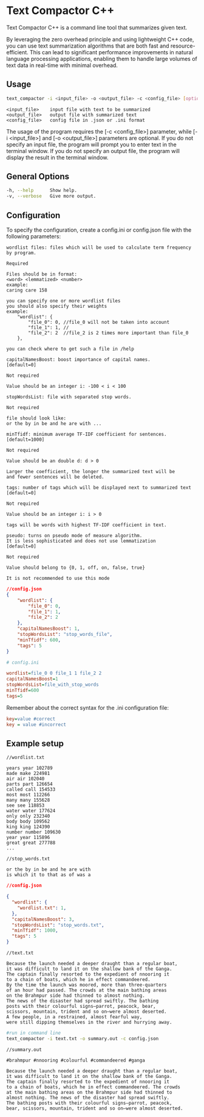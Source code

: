 # Text Compactor C++

Text Compactor C++ is a command line tool that summarizes given text.

By leveraging the zero overhead principle and using lightweight C++ code, you can use text summarization algorithms that are both fast and resource-efficient. This can lead to significant performance improvements in natural language processing applications, enabling them to handle large volumes of text data in real-time with minimal overhead.

## Usage

```bash
text_compactor -i <input_file> -o <output_file> -c <config_file> [options]
```

```text
<input_file>    input file with text to be summarized  
<output_file>   output file with summarized text  
<config_file>   config file in .json or .ini format
```

The usage of the program requires the [-c \<config_file>] parameter, while [-i \<input_file>] and [-o \<output_file>] parameters are optional. If you do not specify an input file, the program will prompt you to enter text in the terminal window. If you do not specify an output file, the program will display the result in the terminal window.

## General Options

```bash
-h, --help      Show help.  
-v, --verbose   Give more output.
```

## Configuration

To specify the configuration, create a config.ini or config.json file with the following parameters:

```text
wordlist files: files which will be used to calculate term frequency by program.

Required

Files should be in format:
<word> <lemmatized> <number>
example:
caring care 158

you can specify one or more wordlist files
you should also specify their weights
example:
    "wordlist": {
        "file_0": 0, //file_0 will not be taken into account
        "file_1": 1, //
        "file_2": 2  //file_2 is 2 times more important than file_0
    },

you can check where to get such a file in /help
```

```text
capitalNamesBoost: boost importance of capital names.
[default=0]

Not required

Value should be an integer i: -100 < i < 100
```

```text
stopWordsList: file with separated stop words.

Not required

file should look like:
or the by in be and he are with ...
```

```text
minTfidf: minimum average TF-IDF coefficient for sentences.
[default=1000]

Not required

Value should be an double d: d > 0

Larger the coefficient, the longer the summarized text will be
and fewer sentences will be deleted.
```

```text
tags: number of tags which will be displayed next to summarized text
[default=0]

Not required

Value should be an integer i: i > 0

tags will be words with highest TF-IDF coefficient in text.
```

```text
pseudo: turns on pseudo mode of measure algorithm. 
It is less sophisticated and does not use lemmatization
[default=0]

Not required

Value should belong to {0, 1, off, on, false, true}

It is not recommended to use this mode
```

```json
//config.json
{
    "wordlist": {
        "file_0": 0,
        "file_1": 1,
        "file_2": 2
    },
    "capitalNamesBoost": 1,
    "stopWordsList": "stop_words_file",
    "minTfidf": 600,
    "tags": 5
}
```

```ini
# config.ini

wordlist=file_0 0 file_1 1 file_2 2
capitalNamesBoost=1
stopWordsList=file_with_stop_words
minTfidf=600
tags=5
```

Remember about the correct syntax for the .ini configuration file:

```ini
key=value #correct
key = value #incorrect
```

## Example setup

```text
//wordlist.txt

years year 102789
made make 224981
air air 102040
parts part 126654
called call 154533
most most 112266
many many 155628
see see 118853
water water 177624
only only 232340
body body 109562
king king 124390
number number 109630
year year 115896
great great 277788
...
```

```text
//stop_words.txt 

or the by in be and he are with 
is which it to that as of was a
```

```json
//config.json

{
  "wordlist": {
    "wordlist.txt": 1,
  },
  "capitalNamesBoost": 3,
  "stopWordsList": "stop_words.txt",
  "minTfidf": 1000,
  "tags": 5
}

```

```text
//text.txt

Because the launch needed a deeper draught than a regular boat, 
it was difficult to land it on the shallow bank of the Ganga. 
The captain finally resorted to the expedient of nnooring it 
to a chain of boats, which he in effect commandeered. 
By the time the launch was moored, more than three-quarters 
of an hour had passed. The crowds at the main bathing areas 
on the Brahmpur side had thinned to almost nothing. 
The news of the disaster had spread swiftly. The bathing 
posts with their colourful signs—parrot, peacock, bear, 
scissors, mountain, trident and so on—were almost deserted. 
A few people, in a restrained, almost fearful way, 
were still dipping themselves in the river and hurrying away. 
```

```bash
#run in command line
text_compactor -i text.txt -o summary.out -c config.json
```

```text
//summary.out

#brahmpur #nnooring #colourful #commandeered #ganga

Because the launch needed a deeper draught than a regular boat,
it was difficult to land it on the shallow bank of the Ganga.
The captain finally resorted to the expedient of nnooring it
to a chain of boats, which he in effect commandeered. The crowds
at the main bathing areas on the Brahmpur side had thinned to
almost nothing. The news of the disaster had spread swiftly.
The bathing posts with their colourful signs—parrot, peacock,
bear, scissors, mountain, trident and so on—were almost deserted.

```
